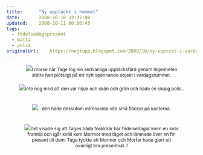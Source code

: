 ```yaml
---
title:		"Ny upptäckt i hemmet"
date:		2008-10-10 23:37:00
updated:	2008-10-11 00:06:45
tags: 
  - födelsedagspresent
  - matta
  - polis	
originalUrl:	https://nejtupp.blogspot.com/2008/10/ny-upptckt-i-vardagsrummet.html
---
```


<div style="text-align: center;"><img src="../../../../img/Okt+2008+043.jpg"><span style="font-size:85%;">I morse när Tage tog sin sedvanliga upptäcksfärd genom lägenheten<br>stötte han plötsligt på ett nytt spännande objekt i vardagsrummet.<br></span></div><br><div style="text-align: center;"><img src="../../../../img/Okt+2008+052.jpg"><span style="font-size:85%;">Inte nog med att den var mjuk och skön och grön och hade en skojig polis..</span><br></div><br><br><div style="text-align: center;"><img src="../../../../img/Okt+2008+050.jpg"><span style="font-size:85%;">.. den hade dessutom intressanta vita små fläckar på kanterna.</span><br></div><br><br><div style="text-align: center;"><img src="../../../../img/Okt+2008+045.jpg"><span style="font-size:85%;">Det visade sig att Tages båda föräldrar har födelsedagar inom en snar<br>framtid och igår kväll kom Mormor med tåget och lämnade över en fin<br>present till dem. Tage tyckte att Mormor och Morfar hade gjort ett<br>ovanligt bra presentval..!<br></span></div>
<!-- no comments on this post -->